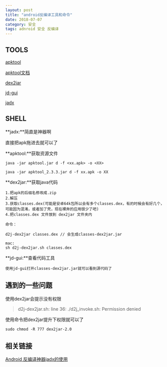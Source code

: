 ```yaml
---
layout: post
title: "android反编译工具和命令"
date: 2018-07-07
category: 安全
tags: adnroid 安全 反编译
---
```


## TOOLS

[apktool](https://bitbucket.org/iBotPeaches/apktool/downloads/)  

[apktool文档](https://ibotpeaches.github.io/Apktool/documentation/)  

[dex2jar](https://sourceforge.net/projects/dex2jar/files/)  

[jd-gui](http://jd.benow.ca/) 

[jadx](https://github.com/skylot/jadx/releases/tag/v0.7.1) 


## SHELL

**jadx:**简直是神器啊  

直接把apk拖进去就可以了  

**apktool:**获取资源文件  
	
	java -jar apktool.jar d -f <xx.apk> -o <XX>

	java -jar apktool_2.3.3.jar d -f xx.apk -o XX

**dex2jar:**获取java代码  
	
	1.把apk的后缀名修改成.zip
	2.解压
	3.获取classes.dex(可能是安卓64k包所以会有多个classes.dex，有的时候会有好几个，可能因为混淆，或者加了壳，现在裸奔的应用很少了吧)
	4.把classes.dex 文件放到 dex2jar 文件夹内

	命令：

	d2j-dex2jar classes.dex // 会生成classes-dex2jar.jar

	mac:
	sh d2j-dex2jar.sh classes.dex


**jd-gui:**查看代码工具

	使用jd-gui打开classes-dex2jar.jar就可以看到源代码了


## 遇到的一些问题

使用dex2jar会提示没有权限  
> d2j-dex2jar.sh: line 36: ./d2j_invoke.sh: Permission denied  

使用命令把dex2jar提升下权限就可以了  

	sudo chmod -R 777 dex2jar-2.0

## 相关链接

[Android 反编译神器jadx的使用](https://blog.csdn.net/Fisher_3/article/details/78654450)  
